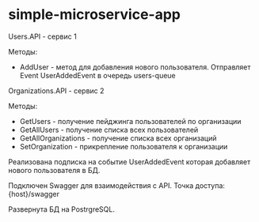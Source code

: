 # simple-microservice-app

Users.API - сервис 1

Методы:

- AddUser - метод для добавления нового пользователя. Отправляет Event UserAddedEvent в очередь users-queue

Organizations.API - сервис 2

Методы:

- GetUsers - получение пейджинга пользователей по организации 
- GetAllUsers - получение списка всех пользователей
- GetAllOrganizations - получение списка всех организаций
- SetOrganization - прикрепление пользователя к организации

Реализована подписка на событие UserAddedEvent которая добавляет нового пользователя в БД.

Подключен Swagger для взаимодействия с API. Точка доступа: {host}/swagger

Развернута БД на PostrgreSQL.

